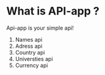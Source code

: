<h1>What is API-app ? </h1>

Api-app is your simple api!
<ol>
<li>Names api</li>
<li>Adress api</li>
<li>Country api</li>
<li>Universties api</li>
<li>Currency api</li>
</ol>